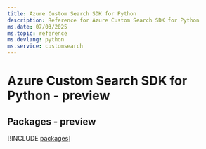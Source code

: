 ```yaml
---
title: Azure Custom Search SDK for Python
description: Reference for Azure Custom Search SDK for Python
ms.date: 07/03/2025
ms.topic: reference
ms.devlang: python
ms.service: customsearch
---
```

# Azure Custom Search SDK for Python - preview
## Packages - preview
[!INCLUDE [packages](custom-search-index.md)]